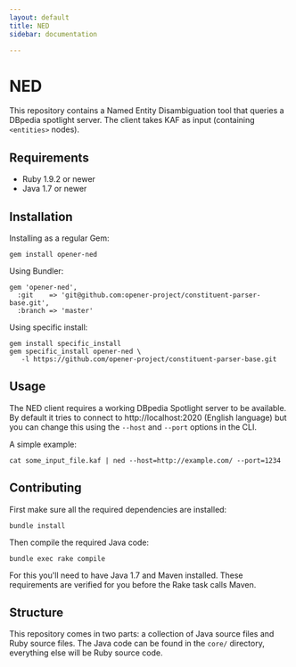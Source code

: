 ```yaml
---
layout: default
title: NED
sidebar: documentation

---
```




<div id='readme'></div>

# NED

This repository contains a Named Entity Disambiguation tool that queries a
DBpedia spotlight server. The client takes KAF as input (containing
`<entities>` nodes).

## Requirements

* Ruby 1.9.2 or newer
* Java 1.7 or newer

## Installation

Installing as a regular Gem:

    gem install opener-ned

Using Bundler:

    gem 'opener-ned',
      :git    => 'git@github.com:opener-project/constituent-parser-base.git',
      :branch => 'master'

Using specific install:

    gem install specific_install
    gem specific_install opener-ned \
       -l https://github.com/opener-project/constituent-parser-base.git

## Usage

The NED client requires a working DBpedia Spotlight server to be available. By
default it tries to connect to http://localhost:2020 (English language) but you
can change this using the `--host` and `--port` options in the CLI.

A simple example:

    cat some_input_file.kaf | ned --host=http://example.com/ --port=1234

## Contributing

First make sure all the required dependencies are installed:

    bundle install

Then compile the required Java code:

    bundle exec rake compile

For this you'll need to have Java 1.7 and Maven installed. These requirements
are verified for you before the Rake task calls Maven.

## Structure

This repository comes in two parts: a collection of Java source files and Ruby
source files. The Java code can be found in the `core/` directory, everything
else will be Ruby source code.
